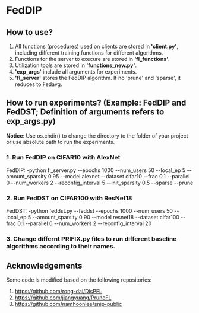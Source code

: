 # FedDIP
## How to use?
1. All functions (procedures) used on clients are stored in **'client.py'**, including different training functions for different algorithms. 
2. Functions for the server to execure are stored in **‘fl_functions’**. 
3. Utilization tools are stored in **'functions_new.py'**. 
4. **'exp_args'** include all arguments for experiments. 
5. **'fl_server'** stores the FedDIP algorithm. If no 'prune' and 'sparse', it reduces to Fedavg.

## How to run experiments? (Example: FedDIP and FedDST; Definition of arguments refers to exp_args.py)
**Notice**: Use os.chdir() to change the directory to the folder of your project or use absolute path to run the experiments.
### 1. Run FedDIP on CIFAR10 with AlexNet
FedDIP: -python fl_server.py --epochs 1000 --num_users 50 --local_ep 5 --amount_sparsity 0.95 --model alexnet --dataset cifar10 --frac 0.1 --parallel 0 --num_workers 2 --reconfig_interval 5 --init_sparsity 0.5 --sparse --prune
### 2. Run FedDST on CIFAR100 with ResNet18
FedDST: -python feddst.py --feddst --epochs 1000 --num_users 50 --local_ep 5 --amount_sparsity 0.90 --model resnet18 --dataset cifar100 --frac 0.1 --parallel 0 --num_workers 2 --reconfig_interval 20 

### 3. Change differnt PRIFIX.py files to run different baseline algorithms according to their names. 

## Acknowledgements
Some code is modified based on the following repositories: 
1. https://github.com/rong-dai/DisPFL
2. https://github.com/jiangyuang/PruneFL
3. https://github.com/namhoonlee/snip-public

